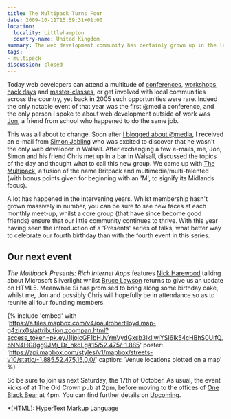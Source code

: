 ```yaml
---
title: The Multipack Turns Four
date: 2009-10-11T15:59:31+01:00
location:
  locality: Littlehampton
  country-name: United Kingdom
summary: The web development community has certainly grown up in the last four years.
tags:
- multipack
discussion: closed
---
```

Today web developers can attend a multitude of [conferences][1], [workshops][2], [hack days][3] and [master-classes][4], or get involved with local communities across the country, yet back in 2005 such opportunities were rare. Indeed the only notable event of that year was the first @media conference, and the only person I spoke to about web development outside of work was [Jon][5], a friend from school who happened to do the same job.

This was all about to change. Soon after [I blogged about @media][6], I received an e-mail from [Simon Jobling][7] who was excited to discover that he wasn't the only web developer in Walsall. After exchanging a few e-mails, me, Jon, Simon and his friend Chris met up in a bar in Walsall, discussed the topics of the day and thought what to call this new group. We came up with [The Multipack][8], a fusion of the name Britpack and multimedia/multi-talented (with bonus points given for beginning with an 'M', to signify its Midlands focus).

A lot has happened in the intervening years. Whilst membership hasn't grown massively in number, you can be sure to see new faces at each monthly meet-up, whilst a core group (that have since become good friends) ensure that our little community continues to thrive. With this year having seen the introduction of a 'Presents' series of talks, what better way to celebrate our fourth birthday than with the fourth event in this series.

## Our next event

<cite>The Multipack Presents: Rich Internet Apps</cite> features [Nick Harewood][9] talking about Microsoft Silverlight whilst [Bruce Lawson][10] returns to give us an update on HTML5. Meanwhile Si has promised to bring along some birthday cake, whilst me, Jon and possibly Chris will hopefully be in attendance so as to reunite all four founding members.

{% include 'embed' with 'https://a.tiles.mapbox.com/v4/paulrobertlloyd.map-g4zirx0s/attribution,zoompan.html?access_token=pk.eyJ1IjoicGF1bHJvYmVydGxsb3lkIiwiYSI6Ik54cHBhS0UifQ.bNN4HG8gg9JMj_Dr_hkdLg#15/52.475/-1.885'
  poster: 'https://api.mapbox.com/styles/v1/mapbox/streets-v10/static/-1.885,52.475,15,0,0/'
  caption: 'Venue locations plotted on a map'
%}

So be sure to join us next Saturday, the 17th of October. As usual, the event kicks of at The Old Crown pub at 2pm, before moving to the offices of [One Black Bear][11] at 4pm. You can find further details on [Upcoming][12].

[1]: http://aneventapart.com/
[2]: http://dconstruct.org/
[3]: http://developer.yahoo.net/hackday/
[4]: http://forabeautifulweb.com/
[5]: http://roobottom.com/
[6]: http://lloydyweb.paulrobertlloyd.com/blog/2005/06/reflecting_on_media_2005
[7]: http://simonjobling.com/
[8]: http://multipack.co.uk/
[9]: http://www.space-scape.com/
[10]: http://www.brucelawson.co.uk/
[11]: http://www.oneblackbear.com/
[12]: http://upcoming.yahoo.com/event/4546575/

*[HTML]: HyperText Markup Language
